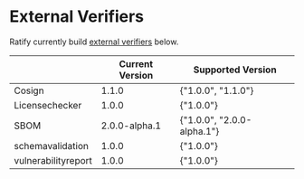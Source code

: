 # External Verifiers

Ratify currently build [external verifiers](https://github.com/deislabs/ratify/tree/main/plugins/verifier) below.
 
|           |  Current Version | Supported Version | 
|-----------|-----------------|-------------------| 
| Cosign |     1.1.0         |   {"1.0.0", "1.1.0"} | 
| Licensechecker |     1.0.0         |   {"1.0.0"} | 
| SBOM          |     2.0.0-alpha.1         |   {"1.0.0", "2.0.0-alpha.1"} | 
| schemavalidation     |     1.0.0         |   {"1.0.0"} | 
| vulnerabilityreport |     1.0.0         |   {"1.0.0"} |